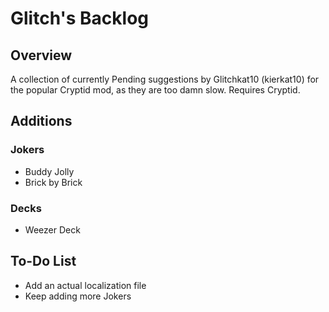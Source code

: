 # Glitch's Backlog
## Overview
A collection of currently Pending suggestions by Glitchkat10 (kierkat10) for the popular Cryptid mod, as they are too damn slow.
Requires Cryptid.
## Additions
### Jokers
- Buddy Jolly
- Brick by Brick
### Decks
- Weezer Deck
## To-Do List
- Add an actual localization file
- Keep adding more Jokers
